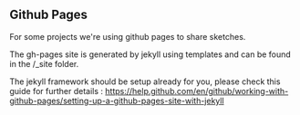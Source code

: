 ## Github Pages

For some projects we're using github pages to share sketches.

The gh-pages site is generated by jekyll using templates and can be found in the /_site folder.

The jekyll framework should be setup already for you, please check this guide for further details : 
https://help.github.com/en/github/working-with-github-pages/setting-up-a-github-pages-site-with-jekyll